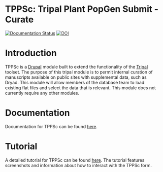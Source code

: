 # TPPSc: Tripal Plant PopGen Submit - Curate
[![Documentation Status](https://readthedocs.org/projects/tppsc/badge/?version=latest)](https://tppsc.readthedocs.io/en/latest/?badge=latest)
[![DOI](https://zenodo.org/badge/194678174.svg)](https://zenodo.org/badge/latestdoi/194678174)

# Introduction
TPPSc is a [Drupal](https://www.drupal.org/) module built to extend the functionality of the [Tripal](http://tripal.info/) toolset. The purpose of this tripal module is to permit internal curation of manuscripts available on public sites with supplemental data, such as Dryad. This module will allow members of the database team to load existing flat files and select the data that is relevant. This module does not currently require any other modules.

# Documentation
Documentation for TPPSc can be found [here](http://tppsc.rtfd.io).

# Tutorial
A detailed tutorial for TPPSc can be found [here](https://tppsc.readthedocs.io/en/latest/tutorial.html). The tutorial features screenshots and information about how to interact with the TPPSc form.

